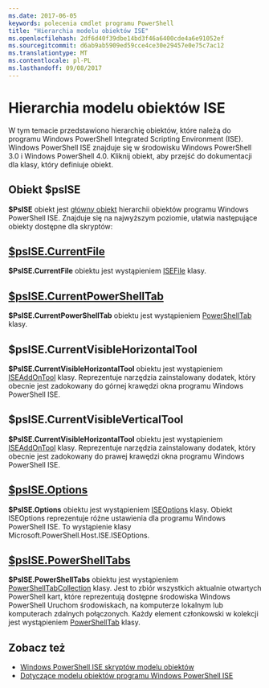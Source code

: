 ```yaml
---
ms.date: 2017-06-05
keywords: polecenia cmdlet programu PowerShell
title: "Hierarchia modelu obiektów ISE"
ms.openlocfilehash: 2df6d40f39dbe14bd3f46a6400cde4a6e91052ef
ms.sourcegitcommit: d6ab9ab5909ed59cce4ce30e29457e0e75c7ac12
ms.translationtype: MT
ms.contentlocale: pl-PL
ms.lasthandoff: 09/08/2017
---
```

# <a name="the-ise-object-model-hierarchy"></a>Hierarchia modelu obiektów ISE
W tym temacie przedstawiono hierarchię obiektów, które należą do programu Windows PowerShell Integrated Scripting Environment (ISE). Windows PowerShell ISE znajduje się w środowisku Windows PowerShell 3.0 i Windows PowerShell 4.0. Kliknij obiekt, aby przejść do dokumentacji dla klasy, który definiuje obiekt.

## <a name="psise-object"></a>Obiekt $psISE

**$PsISE** obiekt jest [główny obiekt](The-ObjectModelRoot-Object.md) hierarchii obiektów programu Windows PowerShell ISE.
Znajduje się na najwyższym poziomie, ułatwia następujące obiekty dostępne dla skryptów:

## <a name="psisecurrentfilethe-isefile-objectmd"></a>[$psISE.CurrentFile](The-ISEFile-Object.md)

**$PsISE.CurrentFile** obiektu jest wystąpieniem [ISEFile](The-ISEFile-Object.md) klasy.

## <a name="psisecurrentpowershelltabthe-powershelltab-objectmd"></a>[$psISE.CurrentPowerShellTab](The-PowerShellTab-Object.md)

**$PsISE.CurrentPowerShellTab** obiektu jest wystąpieniem [PowerShellTab](The-PowerShellTab-Object.md) klasy.

## <a name="psisecurrentvisiblehorizontaltool"></a>$psISE.CurrentVisibleHorizontalTool

**$PsISE.CurrentVisibleHorizontalTool** obiektu jest wystąpieniem [ISEAddOnTool](The-ISEAddOnTool-Object.md) klasy.
Reprezentuje narzędzia zainstalowany dodatek, który obecnie jest zadokowany do górnej krawędzi okna programu Windows PowerShell ISE.

## <a name="psisecurrentvisibleverticaltool"></a>$psISE.CurrentVisibleVerticalTool

**$PsISE.CurrentVisibleHorizontalTool** obiektu jest wystąpieniem [ISEAddOnTool](The-ISEAddOnTool-Object.md) klasy.
Reprezentuje narzędzia zainstalowany dodatek, który obecnie jest zadokowany do prawej krawędzi okna programu Windows PowerShell ISE.

## <a name="psiseoptionsthe-iseoptions-objectmd"></a>[$psISE.Options](The-ISEOptions-Object.md)

**$PsISE.Options** obiektu jest wystąpieniem [ISEOptions](The-ISEOptions-Object.md) klasy.
Obiekt ISEOptions reprezentuje różne ustawienia dla programu Windows PowerShell ISE.
To wystąpienie klasy Microsoft.PowerShell.Host.ISE.ISEOptions.

## <a name="psisepowershelltabsthe-powershelltabcollection-objectmd"></a>[$psISE.PowerShellTabs](The-PowerShellTabCollection-Object.md)

**$PsISE.PowerShellTabs** obiektu jest wystąpieniem [PowerShellTabCollection](The-PowerShellTabCollection-Object.md) klasy.
Jest to zbiór wszystkich aktualnie otwartych PowerShell kart, które reprezentują dostępne środowiska Windows PowerShell Uruchom środowiskach, na komputerze lokalnym lub komputerach zdalnych połączonych. Każdy element członkowski w kolekcji jest wystąpieniem [PowerShellTab](The-PowerShellTab-Object.md) klasy.

## <a name="see-also"></a>Zobacz też
- [Windows PowerShell ISE skryptów modelu obiektów](The-Windows-PowerShell-ISE-Scripting-Object-Model.md)
- [Dotyczące modelu obiektów programu Windows PowerShell ISE](Windows-PowerShell-ISE-Object-Model-Reference.md)
